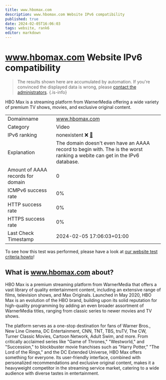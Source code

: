 ```yaml
---
title: www.hbomax.com
description: www.hbomax.com Website IPv6 compatibility
published: true
date: 2024-02-05T16:06:03
tags: website, rank6
editor: markdown
---
```


# www.hbomax.com Website IPv6 compatibility

> The results shown here are accumulated by automation. If you're convinced the displayed data is wrong, please [contact the administrators](/howto/chat). 
{.is-info}

HBO Max is a streaming platform from WarnerMedia offering a wide variety of premium TV shows, movies, and exclusive original content.


|   |   |
| - | - |
| Domainname | www.hbomax.com
| Category | Video |
| IPv6 ranking | nonexistent :x: [🔗](/howto/ranking) |
| Explanation | The domain doesn't even have an AAAA record to begin with. The is the worst ranking a webite can get in the IPv6 database. |
| Amount of AAAA records for domain | 0 |
| ICMPv6 success rate | 0%|
| HTTP success rate | 0% |
| HTTPS success rate | 0% |
| Last Check Timestamp | 2024-02-05 17:06:03+01:00 |

To see how this test was performed, please have a look at [our website test criteria howto](/howto/testcriteria/website)!


## What is www.hbomax.com about?
HBO Max is a premium streaming platform from WarnerMedia that offers a vast library of quality entertainment content, including an extensive range of films, television shows, and Max Originals. Launched in May 2020, HBO Max is an evolution of the HBO brand, building upon its solid reputation for high-quality programming by adding an even broader assortment of WarnerMedia titles, ranging from classic series to newer movies and TV shows.

The platform serves as a one-stop destination for fans of Warner Bros., New Line Cinema, DC Entertainment, CNN, TNT, TBS, truTV, The CW, Turner Classic Movies, Cartoon Network, Adult Swim, and more. From critically acclaimed series like "Game of Thrones," "Westworld," and "Succession," to blockbuster movie franchises such as "Harry Potter," "The Lord of the Rings," and the DC Extended Universe, HBO Max offers something for everyone. Its user-friendly interface, combined with personalized recommendations and exclusive original content, makes it a heavyweight competitor in the streaming service market, catering to a wide audience with diverse tastes in entertainment.


